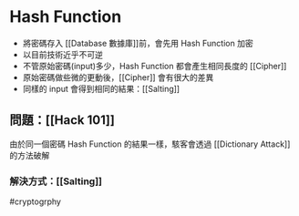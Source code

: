 # Hash Function
- 將密碼存入 [[Database 數據庫]]前，會先用 Hash Function 加密
- 以目前技術近乎不可逆
- 不管原始密碼(input)多少，Hash Function 都會產生相同長度的 [[Cipher]]
- 原始密碼做些微的更動後，[[Cipher]] 會有很大的差異
- 同樣的 input 會得到相同的結果：[[Salting]]

## 問題：[[Hack 101]]
由於同一個密碼 Hash Function 的結果一樣，駭客會透過 [[Dictionary Attack]] 的方法破解

### 解決方式：[[Salting]]

#cryptogrphy 
